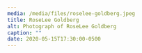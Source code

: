 ```yaml
---
media: /media/files/roselee-goldberg.jpeg
title: RoseLee Goldberg
alt: Photograph of RoseLee Goldberg
caption: ""
date: 2020-05-15T17:30:00-0500
---
```

